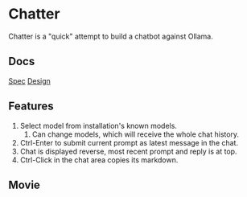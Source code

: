 # Chatter

Chatter is a "quick" attempt to build a chatbot against Ollama.

## Docs

[Spec](specification.md)
[Design](design.md)

## Features

1. Select model from installation's known models.
   1. Can change models, which will receive the whole chat history.
1. Ctrl-Enter to submit current prompt as latest message in the chat.
1. Chat is displayed reverse, most recent prompt and reply is at top.
1. Ctrl-Click in the chat area copies its markdown.

## Movie


